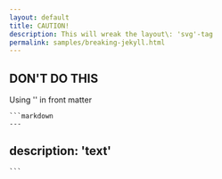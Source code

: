 ```yaml
---
layout: default
title: CAUTION!
description: This will wreak the layout\: 'svg'-tag
permalink: samples/breaking-jekyll.html
---
```

## DON'T DO THIS

Using '' in front matter

	```markdown
	---
  description: \'text\' 
  ---
	```
